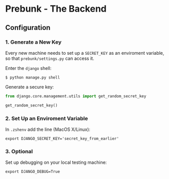 # Prebunk - The Backend

## Configuration

### 1. Generate a New Key

Every new machine needs to set up a `SECRET_KEY` as an enviroment variable, so that `prebunk/settings.py` can access it.

Enter the `django` shell:
```shell
$ python manage.py shell
```

Generate a secure key:
```python
from django.core.management.utils import get_random_secret_key

get_random_secret_key()
```

### 2. Set Up an Enviroment Variable

In `.zshenv` add the line (MacOS X/Linux):
```shell
export DJANGO_SECRET_KEY='secret_key_from_earlier'
```

### 3. Optional

Set up debugging on your local testing machine:
```shell
export DJANGO_DEBUG=True
```
